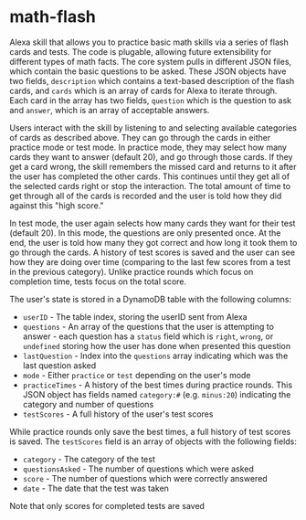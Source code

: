 # math-flash
Alexa skill that allows you to practice basic math skills via a series of
flash cards and tests.  The code is plugable, allowing future extensibility for
different types of math facts.  The core system pulls in different JSON files, which
contain the basic questions to be asked.  These JSON objects have two fields, `description`
which contains a text-based description of the flash cards, and `cards` which is an array 
of cards for Alexa to iterate through.  Each card in the array has two fields, `question`
which is the question to ask and `answer`, which is an array of acceptable answers.

Users interact with the skill by listening to and selecting available categories of cards
as described above.  They can go through the cards in either practice mode or test mode.
In practice mode, they may select how many cards they want to answer (default 20), and go
through those cards.  If they get a card wrong, the skill remembers the missed card and
returns to it after the user has completed the other cards.  This continues until they get
all of the selected cards right or stop the interaction.  The total amount of time to get
through all of the cards is recorded and the user is told how they did against this
"high score."

In test mode, the user again selects how many cards they want for their test (default 20).
In this mode, the questions are only presented once.  At the end, the user is told how many
they got correct and how long it took them to go through the cards.  A history of test scores
is saved and the user can see how they are doing over time (comparing to the last few scores
from a test in the previous category).  Unlike practice rounds which focus on completion 
time, tests focus on the total score.

The user's state is stored in a DynamoDB table with the following columns:

* `userID` - The table index, storing the userID sent from Alexa
* `questions` - An array of the questions that the user is attempting to answer - each question
                has a `status` field which is `right`, `wrong`, or `undefined` storing how the user
                has done when presented this question
* `lastQuestion` - Index into the `questions` array indicating which was the last question asked
* `mode` - Either `practice` or `test` depending on the user's mode
* `practiceTimes` - A history of the best times during practice rounds.  This JSON object has fields
                    named `category:#` (e.g. `minus:20`) indicating the category and number of questions
* `testScores` - A full history of the user's test scores

While practice rounds only save the best times, a full history of test scores is saved.  The `testScores`
field is an array of objects with the following fields:

* `category` - The category of the test
* `questionsAsked` - The number of questions which were asked
* `score` - The number of questions which were correctly answered
* `date` - The date that the test was taken

Note that only scores for completed tests are saved
